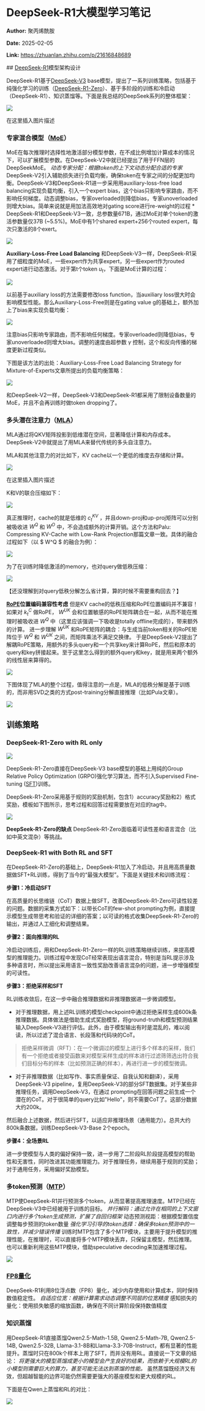 # DeepSeek-R1大模型学习笔记

**Author:** 聚丙烯酰胺

**Date:** 2025-02-05

**Link:** https://zhuanlan.zhihu.com/p/21616848689

﻿## ﻿[DeepSeek-R1](https://zhida.zhihu.com/search?content_id=253345560&content_type=Article&match_order=1&q=DeepSeek-R1&zhida_source=entity)模型架构设计

DeepSeek-R1基于[DeepSeek-V3](https://zhida.zhihu.com/search?content_id=253345560&content_type=Article&match_order=1&q=DeepSeek-V3&zhida_source=entity) base模型，提出了一系列训练策略，包括基于纯强化学习的训练（[DeepSeek-R1-Zero](https://zhida.zhihu.com/search?content_id=253345560&content_type=Article&match_order=1&q=DeepSeek-R1-Zero&zhida_source=entity)）、基于多阶段的训练和冷启动（DeepSeek-R1）、知识蒸馏等。下面是我总结的DeepSeek系列的整体框架：

![](https://pica.zhimg.com/v2-5bb86c9466789ec3c7c79deafd486bf6_1440w.jpg)

在这里插入图片描述

### 专家混合模型（[MoE](https://zhida.zhihu.com/search?content_id=253345560&content_type=Article&match_order=1&q=MoE&zhida_source=entity)）

MoE在每次推理时选择性地激活部分模型参数，在不成比例增加计算成本的情况下，可以扩展模型参数。在DeepSeek-V2中就已经提出了用于FFN层的DeepSeekMoE。 _动态专家分配：根据token的上下文动态分配合适的专家_ DeepSeek-V2引入辅助损失进行负载均衡，确保token在专家之间的分配更加均衡。DeepSeek-V3和DeepSeek-R1进一步采用用auxiliary-loss-free load balancing实现负载均衡，引入一个expert bias，这个bias只影响专家路由，而不影响任何梯度。动态调整bias，专家overloaded则降低bias，专家unoverloaded则增大bias。简单来说就是用加法高效地对gating score进行re-weight的过程 \* DeepSeek-R1和DeepSeek-V3一致，总参数量671B，通过MoE对单个token的激活参数量仅37B (~5.5%)。MoE中有1个shared expert+256个routed expert，每次只激活的8个exert。

![](https://pica.zhimg.com/v2-a3f0fa04374ec024422ca844ec425102_1440w.jpg)

**Auxiliary-Loss-Free Load Balancing** 和DeepSeek-V3一样，DeepSeek-R1采用了细粒度的MoE，一些expert作为共享expert，另一些expert作为routed expert进行动态激活。对于第t个token $u_t$，下面是MoE计算的过程：

![](https://pic1.zhimg.com/v2-6d1d72818cef3a7ef842a260a4af21e4_1440w.jpg)

以前基于auxiliary loss的方法需要修改loss function，当auxiliary loss很大时会影响模型性能。那么Auxiliary-Loss-Free则是在gating value g的基础上，额外加上了bias来实现负载均衡：

![](https://pic2.zhimg.com/v2-c74371ee1c94b778fa221d9ca62c69df_1440w.jpg)

注意bias只影响专家路由，而不影响任何梯度。专家overloaded则降低bias，专家unoverloaded则增大bias。调整的速度由超参数 $\gamma$ 控制，这个和反向传播的梯度更新过程类似。

下图是该方法的出处：Auxiliary-Loss-Free Load Balancing Strategy for Mixture-of-Experts文章所提出的负载均衡策略：

![](https://pic1.zhimg.com/v2-436903ce56583e8964fb4a320351bdaa_1440w.jpg)

和DeepSeek-V2一样，DeepSeek-V3和DeepSeek-R1都采用了限制设备数量的MoE，并且不会再训练时做token dropping了。

### 多头潜在注意力（[MLA](https://zhida.zhihu.com/search?content_id=253345560&content_type=Article&match_order=1&q=MLA&zhida_source=entity)）

MLA通过将QKV矩阵投影到低维潜在空间，显著降低计算和内存成本。DeepSeek-V2中就提出了用MLA来替代传统的多头自注意力。

MLA和其他注意力的对比如下，KV cache以一个更低的维度去存储和计算。

![](https://pic2.zhimg.com/v2-1236f85e2aff3325bbc643d916349855_1440w.jpg)

在这里插入图片描述

K和V的联合压缩如下：

![](https://pic2.zhimg.com/v2-bc354348ef95fddfb12208a06d985a47_1440w.jpg)

真正推理时，cache的就是低维的 $c_t^{KV}$ ，并且down-proj和up-proj矩阵可以分别被吸收进 $W^Q$ 和 $W^O$ 中，不会造成额外的计算开销。这个方法和Palu: Compressing KV-Cache with Low-Rank Projection那篇文章一致。具体的融合过程如下（以 $ W^Q $ 的融合为例）：

![](https://pic4.zhimg.com/v2-6973b6a91922a24a3d1f6473188da091_1440w.jpg)

为了在训练时降低激活的memory，也对query做低秩压缩：

![](https://pic1.zhimg.com/v2-0e41dfd61db456527d9444facb287d26_1440w.jpg)

【还没理解到对query低秩分解怎么省计算，算的时候不需要重构回去？】

**[RoPE](https://zhida.zhihu.com/search?content_id=253345560&content_type=Article&match_order=1&q=RoPE&zhida_source=entity)位置编码兼容性考虑** 但是KV cache的低秩压缩和RoPE位置编码并不兼容！如果对 $k_t^C$ 做RoPE， $W^{UK}$ 会和位置敏感的RoPE矩阵耦合在一起，从而不能在推理时被吸收进 $W^Q$ 中（这里应该强调一下吸收是totally offline完成的），带来额外的计算。 进一步理解 $W^{UK}$ 和RoPE矩阵的耦合：与生成当前token相关的RoPE矩阵位于 $W^{Q}$ 和 $W^{UK}$ 之间，而矩阵乘法不满足交换律。 于是DeepSeek-V2提出了解耦RoPE策略，用额外的多头query和一个共享key来计算RoPE，然后和原本的query和key拼接起来。至于这里怎么得到的额外query和key，就是用来两个额外的线性层来算得的。

![](https://pic1.zhimg.com/v2-1768fc9edc2215200a98055b7810ca68_1440w.jpg)

下图体现了MLA的整个过程，值得注意的一点是，MLA的低秩分解是基于训练的，而非用SVD之类的方式post-training分解直接推理（比如Pula文章）。

![](https://pica.zhimg.com/v2-78fc5a4d970cf18b9d20a56d7df726be_1440w.jpg)

## 训练策略

### DeepSeek-R1-Zero with RL only

![](https://picx.zhimg.com/v2-270b1f1d8a061fae3d4119f4902d7add_1440w.jpg)

DeepSeek-R1-Zero直接在DeepSeek-V3 base模型的基础上用纯的Group Relative Policy Optimization (GRPO)强化学习算法，而不引入Supervised Fine-tuning ([SFT](https://zhida.zhihu.com/search?content_id=253345560&content_type=Article&match_order=1&q=SFT&zhida_source=entity))训练。

DeepSeek-R1-Zero采用基于规则的奖励机制，包含1）accuracy奖励和2）格式奖励，模板如下图所示，思考过程和回答过程需要放在对应的tag中。

![](https://pica.zhimg.com/v2-3b2250be733c1bea1b17982ce2f76e3a_1440w.jpg)

**DeepSeek-R1-Zero的缺点** DeepSeek-R1-Zero面临着可读性差和语言混合（比如中英文混杂）等挑战。

### DeepSeek-R1 with Both RL and SFT

在DeepSeek-R1-Zero的基础上，DeepSeek-R1加入了冷启动，并且用高质量数据做SFT+RL训练，得到了当今的“最强大模型”。下面是关键技术和训练流程：

**步骤1：冷启动SFT**

在高质量的长思维链（CoT）数据上做SFT，改善DeepSeek-R1-Zero可读性较差的问题。数据的采集方式如下：以带长CoT的few-shot prompting为例，直接提示模型生成带思考和验证的详细的答案；以可读的格式收集DeepSeek-R1-Zero的输出，并通过人工细化和调整结果。

**步骤2：面向推理的RL**

冷启动训练后，用和DeepSeek-R1-Zero一样的RL训练策略继续训练，来提高模型的推理能力。训练过程中发现CoT经常表现出语言混合，特别是当RL提示涉及多种语言时，所以提出采用语言一致性奖励改善语言混杂的问题，进一步增强模型的可读性。

**步骤3：拒绝采样和SFT**

RL训练收敛后，在这一步中融合推理数据和非推理数据进一步微调模型。

-   对于推理数据，用上述RL训练的模型checkpoint中通过拒绝采样生成600k条推理数据。具体做法是借助生成式奖励模型，将ground-truth和模型预测结果输入DeepSeek-V3进行评估。此外，由于模型输出有时是混乱的，难以阅读，所以过滤了混合语言、长段落和代码块的CoT。

> 拒绝采样微调（RFT）：在一个微调过的模型上进行多个样本的采样，我们有一个拒绝或者接受函数来对模型采样生成的样本进行过滤筛筛选出符合我们目标分布的样本（比如预测正确的样本），再进行进一步的模型微调。

-   对于非推理数据（比如写作、事实质量保证、自我认知和翻译），采用DeepSeek-V3 pipeline，复用DeepSeek-V3的部分SFT数据集。对于某些非推理任务，调用DeepSeek-V3，在通过 prompting在回答问题之前生成一个潜在的CoT。对于很简单的query比如"Hello"，则不需要CoT了。这部分数据大约200k。

然后融合上述数据，然后进行SFT，以适应非推理场景（通用能力）。总共大约800k条数据，训练DeepSeek-V3-Base 2个epoch。

**步骤4：全场景RL**

进一步使模型与人类的偏好保持一致，进一步用了二阶段RL阶段提高模型的帮助性和无害性，同时改进其功能推理能力。对于推理任务，继续用基于规则的奖励；对于通用任务，采用偏好奖励模型。

### 多token预测（[MTP](https://zhida.zhihu.com/search?content_id=253345560&content_type=Article&match_order=1&q=MTP&zhida_source=entity)）

MTP使DeepSeek-R1并行预测多个token，从而显著提高推理速度。MTP已经在DeepSeek-V3中已经被用于训练的目标。 _并行解码：通过允许在相同的上下文窗口内进行多个token生成预测，扩展了自回归框架_ 动态预测视距：根据模型置信度调整每步预测的token数量 _强化学习引导的token选择：确保多token预测中的一致性，并减少错误传播_ 训练时MTP包含了多个MTP模块，主要用于提升模型的推理性能，在推理时，可以直接将多个MTP模块丢弃，只保留主模型，然后推理。也可以重新利用这些MTP模块，借助speculative decoding来加速推理过程。

![](https://pic2.zhimg.com/v2-7729e4912dd1c46a2f9988f76d3b1673_1440w.jpg)

### [FP8量化](https://zhida.zhihu.com/search?content_id=253345560&content_type=Article&match_order=1&q=FP8%E9%87%8F%E5%8C%96&zhida_source=entity)

DeepSeek-R1利用8位浮点数（FP8）量化，减少内存使用和计算成本，同时保持数值稳定性。 _自适应位宽：根据计算需求动态调整不同层的位宽精度_ 感知损失的量化：使用损失敏感的缩放函数，确保在不同计算阶段保持数值精度

### 知识蒸馏

用DeepSeek-R1直接蒸馏Qwen2.5-Math-1.5B, Qwen2.5-Math-7B, Qwen2.5-14B, Qwen2.5-32B, Llama-3.1-8B和Llama-3.3-70B-Instruct，都有显著的性能提升。蒸馏时只在800k个样本上用了SFT，而并没有用RL。直接说一下文章的结论： _将更强大的模型蒸馏成更小的模型会产生良好的结果，而依赖于大规模RL的小模型则需要巨大的算力，甚至可能无法达到蒸馏的性能。_ 虽然蒸馏既经济又有效，但超越智能的边界可能仍然需要更强大的基座模型和更大规模的RL。

下面是在Qwen上蒸馏和RL的对比：

![](https://pic3.zhimg.com/v2-da4fa320ebaddee2680f0d8f8060401c_1440w.jpg)